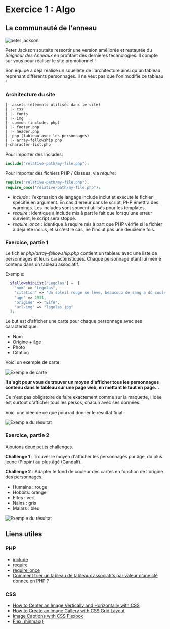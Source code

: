 # Exercice 1 : Algo

## La communauté de l'anneau

![peter jackson](../../_readme_img/peter-jackson.jpg)

Peter Jackson soutaite ressortir une version améliorée et restaurée du _Seigneur des Anneaux_ en profitant des dernières technologies. Il compte sur vous pour réaliser le site promotionnel !

Son équipe a déjà réalisé un squellete de l'architecture ainsi qu'un tableau reprenant différents personnages. Il ne veut pas que l'on modifie ce tableau !

### Architecture du site

```
|- assets (éléments utilisés dans le site)
| |- css
| |- fonts
| |- img
|- common (includes php)
| |- footer.php
| |- header.php
|- php (tableau avec les personnages)
| |- array-fellowship.php
|-character-list.php
```

Pour importer des includes:

```php
include("relative-path/my-file.php");
```

Pour importer des fichiers PHP / Classes, via _require_:

```php
require("relative-path/my-file.php");
require_once("relative-path/my-file.php");
```

- _include_ : l'expression de langage include inclut et exécute le fichier spécifié en argument. En cas d'erreur dans le script, PHP émettra des warnings. Les includes sont souvent utilisés pour les templates.
- _require_ : identique à include mis à part le fait que lorsqu'une erreur survient, le script sera stoppé.
- _require_once_ : identique à require mis à part que PHP vérifie si le fichier a déjà été inclus, et si c'est le cas, ne l'inclut pas une deuxième fois.

### Exercice, partie 1

Le fichier _php/array-fellowship.php_ contient un tableau avec une liste de personnages et leurs caractéristiques. Chaque personnage étant lui même contenu dans un tableau associatif.

Exemple:

```php
  $fellowshipList["Legolas"] =  [
    "nom" => "Legolas",
    "citation" => "Un soleil rouge se lève, beaucoup de sang a dû couler cette nuit...",
    "age" => 2931,
    "origine" => "Elfe",
    "url-img" => "legolas.jpg"
  ];
```

Le but est d'afficher une carte pour chaque personnage avec ses caractéristique:

- Nom
- Origine + âge
- Photo
- Citation

Voici un exemple de carte:

![Exemple de carte](../../_readme_img/algo-character-list-card.png)

**Il s'agit pour vous de trouver un moyen d'afficher tous les personnages contenu dans le tableau sur une page web, en mettant le tout en page...**

Ce n'est pas obligatoire de faire exactement comme sur la maquette, l'idée est surtout d'afficher tous les persos, chacun avec ses données.

Voici une idée de ce que pourrait donner le résultat final :

![Exemple du résultat](../../_readme_img/algo-character-list-v1.png)

### Exercice, partie 2

Ajoutons deux petits challenges.

**Challenge 1** : Trouver le moyen d'afficher les personnages par âge, du plus jeune (Pippin) au plus âgé (Gandalf).

**Challenge 2** : Adapter le fond de couleur des cartes en fonction de l'origine des personnages.

- Humains : rouge
- Hobbits: orange
- Elfes : vert
- Nains : gris
- Maiars : bleu

![Exemple du résultat](../../_readme_img/algo-character-list-v2.png)

## Liens utiles

### PHP

- [include](https://www.php.net/manual/fr/function.include.php)
- [require](https://www.php.net/manual/fr/function.require.php)
- [require_once](https://www.php.net/manual/fr/function.require-once.php)
- [Comment trier un tableau de tableaux associatifs par valeur d’une clé donnée en PHP ?](https://fr.acervolima.com/comment-trier-un-tableau-de-tableaux-associatifs-par-valeur-d-une-cle-donnee-en-php/)

### CSS

- [How to Center an Image Vertically and Horizontally with CSS](https://www.freecodecamp.org/news/how-to-center-an-image-in-css/)
- [How to Create an Image Gallery with CSS Grid Layout](https://www.imarketinx.de/artikel/responsive-image-gallery-with-css-grid.html)
- [Image Captions with CSS Flexbox](https://www.imarketinx.de/artikel/text-centered-on-image.html)
- [Flex: minmax()](<https://developer.mozilla.org/fr/docs/Web/CSS/minmax()>)
